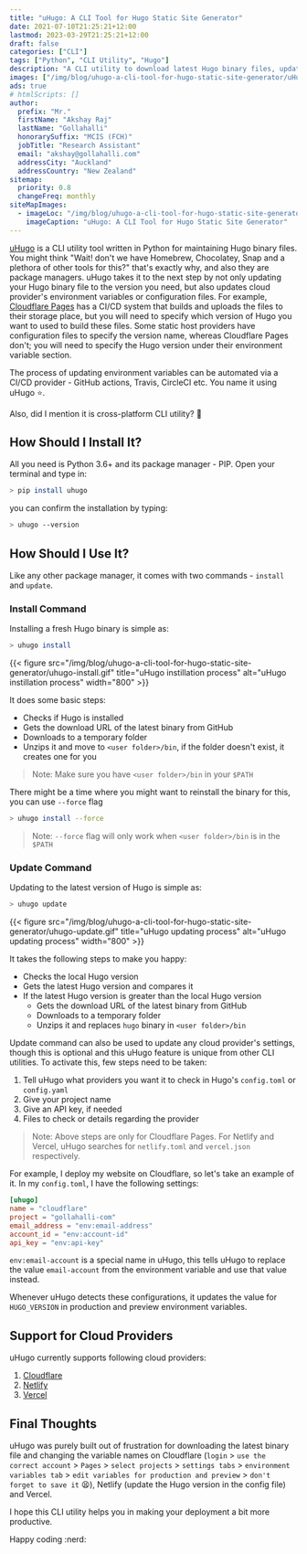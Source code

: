 ```yaml
---
title: "uHugo: A CLI Tool for Hugo Static Site Generator"
date: 2021-07-10T21:25:21+12:00
lastmod: 2023-03-29T21:25:21+12:00
draft: false
categories: ["CLI"]
tags: ["Python", "CLI Utility", "Hugo"]
description: "A CLI utility to download latest Hugo binary files, update it, and update cloud providers settings"
images: ["/img/blog/uhugo-a-cli-tool-for-hugo-static-site-generator/uHugo.png"]
ads: true
# htmlScripts: []
author:
  prefix: "Mr."
  firstName: "Akshay Raj"
  lastName: "Gollahalli"
  honorarySuffix: "MCIS (FCH)"
  jobTitle: "Research Assistant"
  email: "akshay@gollahalli.com"
  addressCity: "Auckland"
  addressCountry: "New Zealand"
sitemap:
  priority: 0.8
  changeFreq: monthly
siteMapImages:
  - imageLoc: "/img/blog/uhugo-a-cli-tool-for-hugo-static-site-generator/uHugo.png"
    imageCaption: "uHugo: A CLI Tool for Hugo Static Site Generator"
---
```


[uHugo](https://github.com/akshaybabloo/uHugo) is a CLI utility tool written in Python for maintaining Hugo binary files. You might think "Wait! don't we have Homebrew, Chocolatey, Snap and a plethora of other tools for this?" that's exactly why, and also they are package managers. uHugo takes it to the next step by not only updating your Hugo binary file to the version you need, but also updates cloud provider's environment variables or configuration files. For example, [Cloudflare Pages](https://pages.cloudflare.com/) has a CI/CD system that builds and uploads the files to their storage place, but you will need to specify which version of Hugo you want to used to build these files. Some static host providers have configuration files to specify the version name, whereas Cloudflare Pages don't; you will need to specify the Hugo version under their environment variable section.

The process of updating environment variables can be automated via a CI/CD provider - GitHub actions, Travis, CircleCI etc. You name it using uHugo :star:.

Also, did I mention it is cross-platform CLI utility? :thinking:

<!--adsense-->

## How Should I Install It?

All you need is Python 3.6+ and its package manager - PIP. Open your terminal and type in:

```sh
> pip install uhugo
```

you can confirm the installation by typing:

```sh
> uhugo --version
```

## How Should I Use It?

Like any other package manager, it comes with two commands - `install` and `update`.

### Install Command

Installing a fresh Hugo binary is simple as:

```sh
> uhugo install
```

{{< figure src="/img/blog/uhugo-a-cli-tool-for-hugo-static-site-generator/uhugo-install.gif" title="uHugo instillation process" alt="uHugo instillation process" width="800" >}}

It does some basic steps:

- Checks if Hugo is installed 
- Gets the download URL of the latest binary from GitHub
- Downloads to a temporary folder
- Unzips it and move to `<user folder>/bin`, if the folder doesn't exist, it creates one for you

> Note: Make sure you have `<user folder>/bin` in your `$PATH`

There might be a time where you might want to reinstall the binary for this, you can use `--force` flag

```sh
> uhugo install --force
```

> Note: `--force` flag will only work when `<user folder>/bin` is in the `$PATH`

<!--adsense-->

### Update Command

Updating to the latest version of Hugo is simple as:

```sh
> uhugo update
```

{{< figure src="/img/blog/uhugo-a-cli-tool-for-hugo-static-site-generator/uhugo-update.gif" title="uHugo updating process" alt="uHugo updating process"  width="800" >}}

It takes the following steps to make you happy:

- Checks the local Hugo version
- Gets the latest Hugo version and compares it
- If the latest Hugo version is greater than the local Hugo version
  - Gets the download URL of the latest binary from GitHub
  - Downloads to a temporary folder
  - Unzips it and replaces `hugo` binary in `<user folder>/bin`

Update command can also be used to update any cloud provider's settings, though this is optional and this uHugo feature is unique from other CLI utilities. To activate this, few steps need to be taken:

1. Tell uHugo what providers you want it to check in Hugo's `config.toml` or `config.yaml`
2. Give your project name
3. Give an API key, if needed
4. Files to check or details regarding the provider

> Note: Above steps are only for Cloudflare Pages. For Netlify and Vercel, uHugo searches for `netlify.toml` and `vercel.json` respectively.

For example, I deploy my website on Cloudflare, so let's take an example of it. In my `config.toml`, I have the following settings:

```toml
[uhugo]
name = "cloudflare"
project = "gollahalli-com"
email_address = "env:email-address"
account_id = "env:account-id"
api_key = "env:api-key"
```

`env:email-account` is a special name in uHugo, this tells uHugo to replace the value `email-account` from the environment variable and use that value instead.

Whenever uHugo detects these configurations, it updates the value for `HUGO_VERSION` in production and preview environment variables.

<!--adsense-->

## Support for Cloud Providers

uHugo currently supports following cloud providers:

1. [Cloudflare](https://akshaybabloo.github.io/uHugo/providers/cloudflare.html)
2. [Netlify](https://akshaybabloo.github.io/uHugo/providers/netlify.html)
3. [Vercel](https://akshaybabloo.github.io/uHugo/providers/vercel.html)

## Final Thoughts

uHugo was purely built out of frustration for downloading the latest binary file and changing the variable names on Cloudflare (`login` > `use the correct account` > `Pages` > `select projects` > `settings tabs` > `environment variables tab` > `edit variables for production and preview` > `don't forget to save it` :tired_face:), Netlify (update the Hugo version in the config file) and Vercel.

I hope this CLI utility helps you in making your deployment a bit more productive.

Happy coding :nerd:
